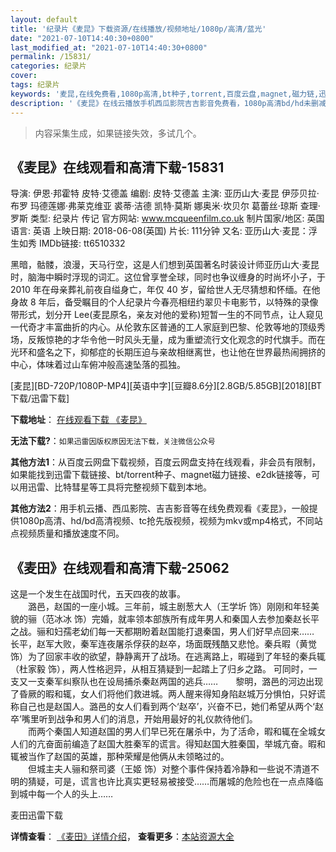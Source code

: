 ```yaml
---
layout: default
title: '纪录片《麦昆》下载资源/在线播放/视频地址/1080p/高清/蓝光'
date: "2021-07-10T14:40:30+0800"
last_modified_at: "2021-07-10T14:40:30+0800"
permalink: /15831/
categories: 纪录片
cover:
tags: 纪录片
keywords: '麦昆,在线免费看,1080p高清,bt种子,torrent,百度云盘,magnet,磁力链,迅雷下载资源'
description: '《麦昆》在线云播放手机西瓜影院吉吉影音免费看，1080p高清bd/hd未删减完整版和tc抢先枪版，mkv/mp4格式，附带bt/torrent种子、magnet/磁力链、百度云盘、网盘资源迅雷下载链接'
---
```


>内容采集生成，如果链接失效，多试几个。


## 《麦昆》在线观看和高清下载-15831

导演: 伊恩·邦霍特 皮特·艾德盖 编剧: 皮特·艾德盖 主演: 亚历山大·麦昆 伊莎贝拉·布罗 玛德莲娜·弗莱克维亚 裘蒂·洁德 凯特·莫斯 娜奥米·坎贝尔 葛蕾丝·琼斯 查理·罗斯 类型: 纪录片 传记 官方网站: www.mcqueenfilm.co.uk 制片国家/地区: 英国 语言: 英语 上映日期: 2018-06-08(英国) 片长: 111分钟 又名: 亚历山大·麦昆：浮生如秀 IMDb链接: tt6510332

黑暗，骷髅，浪漫，天马行空，这是人们想到英国著名时装设计师亚历山大·麦昆时，脑海中瞬时浮现的词汇。这位曾享誉全球，同时也争议缠身的时尚坏小子，于 2010 年在母亲葬礼前夜自缢身亡，年仅 40 岁，留给世人无尽猜想和怀缅。在他身故 8 年后，备受瞩目的个人纪录片今春亮相纽约翠贝卡电影节，以特殊的录像带形式，划分开 Lee(麦昆原名，亲友对他的爱称)短暂一生的不同节点，让人窥见一代奇才丰富曲折的内心。从伦敦东区普通的工人家庭到巴黎、伦敦等地的顶级秀场，反叛惊艳的才华令他一时风头无量，成为重塑流行文化观念的时代旗手。而在光环和盛名之下，抑郁症的长期压迫与亲故相继离世，也让他在世界最热闹拥挤的中心，体味着过山车俯冲般高速坠落的孤独。


[麦昆][BD-720P/1080P-MP4][英语中字][豆瓣8.6分][2.8GB/5.85GB][2018][BT下载/迅雷下载]

**下载地址**： [在线观看下载 《麦昆》](https://www.btdx8.com/torrent/mk_2018.html) 


**无法下载?**：`如果迅雷因版权原因无法下载，关注微信公众号 `

**其他方法1**：从百度云网盘下载视频，百度云网盘支持在线观看，非会员有限制，如果能找到迅雷下载链接、bt/torrent种子、magnet磁力链接、e2dk链接等，可以用迅雷、比特彗星等工具将完整视频下载到本地。

**其他方法2**：用手机云播、西瓜影院、吉吉影音等在线免费观看《麦昆》，一般提供1080p高清、hd/bd高清视频、tc抢先版视频，视频为mkv或mp4格式，不同站点视频质量和播放速度不同。


## 《麦田》在线观看和高清下载-25062

这是一个发生在战国时代，五天四夜的故事。<br />　　潞邑，赵国的一座小城。三年前，城主剧葱大人（王学圻 饰）刚刚和年轻美貌的骊（范冰冰 饰）完婚，就率领本部族所有成年男人和秦国人去参加秦赵长平之战。骊和妇孺老幼们每一天都期盼着赵国能打退秦国，男人们好早点回来&hellip;…　　长平，赵军大败，秦军连夜屠杀俘获的赵卒，场面既残酷又悲怆。秦兵暇（黄觉 饰）为了回家丰收的欲望，静静离开了战场。在逃离路上，暇碰到了年轻的秦兵辄（杜家毅 饰），两人性格迥异，从相互猜疑到一起踏上了归乡之路。 可同时，一支又一支秦军纠察队也在设局捕杀秦赵两国的逃兵……　　黎明，潞邑的河边出现了昏厥的暇和辄，女人们将他们救进城。两人醒来得知身陷赵城万分惧怕，只好谎称自己也是赵国人。潞邑的女人们看到两个&lsquo;赵卒’，兴奋不已，她们希望从两个&lsquo;赵卒’嘴里听到战争和男人们的消息，开始用最好的礼仪款待他们。<br />　　而两个秦国人知道赵国的男人们早已死在屠杀中，为了活命，暇和辄在全城女人们的亢奋面前编造了赵国大胜秦军的谎言。得知赵国大胜秦国，举城亢奋。暇和辄被当作了赵国的英雄，那种荣耀是他俩从未领略过的。<br />　　但城主夫人骊和祭司婆（王姬 饰）对整个事件保持着冷静和一些说不清道不明的猜疑，可是，谎言也许比真实更轻易被接受&hellip;…而屠城的危险也在一点点降临到城中每一个人的头上&hellip;…


麦田迅雷下载

**详情查看**： [《麦田》详情介绍](/movie/25062/)， **查看更多**：[本站资源大全](/movie/t/all/)


